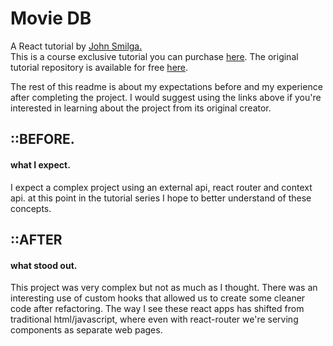 [john smilga lesson git]: https://github.com/john-smilga/react-projects/tree/master/21-movie-db
[john smilga lesson]: https://www.udemy.com/course/react-tutorial-and-projects-course/
[john smilga]: https://www.johnsmilga.com/

# Movie DB

A React tutorial by [John Smilga.][john smilga]  
This is a course exclusive tutorial you can purchase [here][john smilga lesson]. The original tutorial repository is available for free [here][john smilga lesson git].

The rest of this readme is about my expectations before and my experience after completing the project. I would suggest using the links above if you're interested in learning about the project from its original creator.

## ::BEFORE.

#### what I expect.

I expect a complex project using an external api, react router and context api. at this point in the tutorial series I hope to better understand of these concepts.

## ::AFTER

#### what stood out.

This project was very complex but not as much as I thought. There was an interesting use of custom hooks that allowed us to create some cleaner code after refactoring. The way I see these react apps has shifted from traditional html/javascript, where even with react-router we're serving components as separate web pages.
